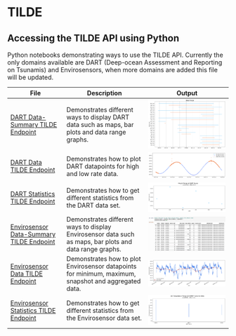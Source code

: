 # TILDE 

## Accessing the TILDE API using Python ## 
Python notebooks demonstrating ways to use the TILDE API. Currently the only domains available are DART (Deep-ocean Assessment and Reporting on Tsunamis) and Envirosensors, when more domains are added this file will be updated.

| File | Description | Output |
|------|-------------|--------|
| [DART Data-Summary TILDE Endpoint](DART/TILDE_endpoint01-dataSummary_DART.ipynb) | Demonstrates different ways to display DART data such as maps, bar plots and data range graphs. |<img src="DART/DART_Data_Range-endpoint01.png">
|[DART Data TILDE Endpoint](DART/TILDE_endpoint02-data_DART.ipynb) | Demonstrates how to plot DART datapoints for high and low rate data.|<img src="DART/DART_Low-High_Rate_Data-endpoint02.png">
| [DART Statistics TILDE Endpoint](DART/TILDE_endpoint03-stats_DART.ipynb) | Demonstrates how to get different statistics from the DART data set.|<img src="DART/DART_Height_Range-endpoint03.png">
|[Envirosensor Data-Summary TILDE Endpoint](Envirosensor/TILDE_endpoint01-dataSummary_envirosensor.ipynb) | Demonstrates different ways to display Envirosensor data such as maps, bar plots and data range graphs. |<img src="Envirosensor/Envirosensor_station_data_table-endpoint01.png">
| [Envirosensor Data TILDE Endpoint](Envirosensor/TILDE_endpoint02-data_envirosensor.ipynb) | Demonstrates how to plot Envirosensor datapoints for minimum, maximum, snapshot and aggregated data.|<img src="Envirosensor/Envirosensor_Fumerole_Temp-endpoint02.png">
|[Envirosensor Statistics TILDE Endpoint](Envirosensor/TILDE_endpoint03-stats_envirosensor.ipynb) | Demonstrates how to get different statistics from the Envirosensor data set.|<img src="Envirosensor/Envirosensor_Air_Temperature_Range-endpoint03.png">
